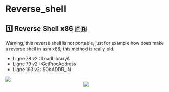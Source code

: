 # Reverse_shell

## :one: Reverse Shell x86 :fr:

Warning, this reverse shell is not portable, just for example how does make a reverse shell in asm x86, this method is really old.


- Ligne 78 v2 : LoadLibraryA
- Ligne 79 v2 : GetProcAddress
- Ligne 193 v2: SOKADDR_IN

<img src="https://zupimages.net/up/18/52/3s63.png">
<center><img src="https://zupimages.net/up/18/52/y6mk.png"></center>
